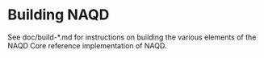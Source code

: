 Building NAQD
================

See doc/build-*.md for instructions on building the various
elements of the NAQD Core reference implementation of NAQD.
